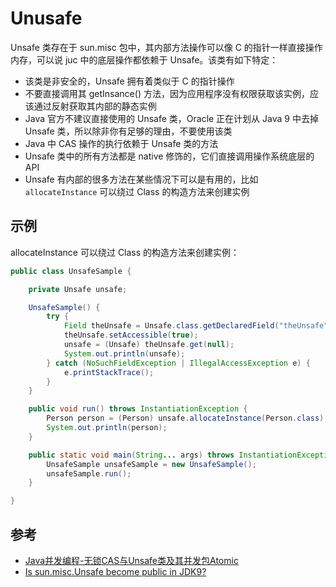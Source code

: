 # Unusafe

Unsafe 类存在于 sun.misc 包中，其内部方法操作可以像 C 的指针一样直接操作内存，可以说 juc 中的底层操作都依赖于 Unsafe。该类有如下特定：

- 该类是非安全的，Unsafe 拥有着类似于 C 的指针操作
- 不要直接调用其 getInsance() 方法，因为应用程序没有权限获取该实例，应该通过反射获取其内部的静态实例
- Java 官方不建议直接使用的 Unsafe 类，Oracle 正在计划从 Java 9 中去掉 Unsafe 类，所以除非你有足够的理由，不要使用该类
- Java 中 CAS 操作的执行依赖于 Unsafe 类的方法
- Unsafe 类中的所有方法都是 native 修饰的，它们直接调用操作系统底层的 API
- Unsafe 有内部的很多方法在某些情况下可以是有用的，比如 `allocateInstance` 可以绕过 Class 的构造方法来创建实例

## 示例

allocateInstance 可以绕过 Class 的构造方法来创建实例：

```java
public class UnsafeSample {

    private Unsafe unsafe;

    UnsafeSample() {
        try {
            Field theUnsafe = Unsafe.class.getDeclaredField("theUnsafe");
            theUnsafe.setAccessible(true);
            unsafe = (Unsafe) theUnsafe.get(null);
            System.out.println(unsafe);
        } catch (NoSuchFieldException | IllegalAccessException e) {
            e.printStackTrace();
        }
    }

    public void run() throws InstantiationException {
        Person person = (Person) unsafe.allocateInstance(Person.class);
        System.out.println(person);
    }

    public static void main(String... args) throws InstantiationException {
        UnsafeSample unsafeSample = new UnsafeSample();
        unsafeSample.run();
    }

}
```

## 参考

- [Java并发编程-无锁CAS与Unsafe类及其并发包Atomic](http://blog.csdn.net/javazejian/article/details/72772470)
- [Is sun.misc.Unsafe become public in JDK9?](https://stackoverflow.com/questions/46778690/is-sun-misc-unsafe-become-public-in-jdk9)
